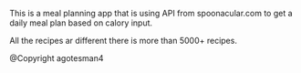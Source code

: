 This is a meal planning app that is using API from spoonacular.com to get a daily meal plan based on calory input.

All the recipes ar different there is more than 5000+ recipes.

@Copyright agotesman4
